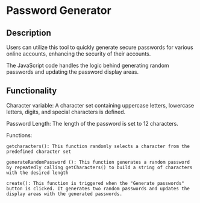 # Password Generator

## Description

Users can utilize this tool to quickly generate secure passwords for various online accounts, enhancing the security of their accounts.


The JavaScript code handles the logic behind generating random passwords and updating the password display areas.

## Functionality

Character variable: A character set containing uppercase letters, lowercase letters, digits, and special characters is defined.

Password Length: The length of the password is set to 12 characters.

Functions:

	getcharacters(): This function randomly selects a character from the predefined character set

    generateRandomPassword (): This function generates a random password by repeatedly calling getCharacters() to build a string of characters with the desired length
    
    create(): This function is triggered when the "Generate passwords" button is clicked. It generates two random passwords and updates the display areas with the generated passwords.
